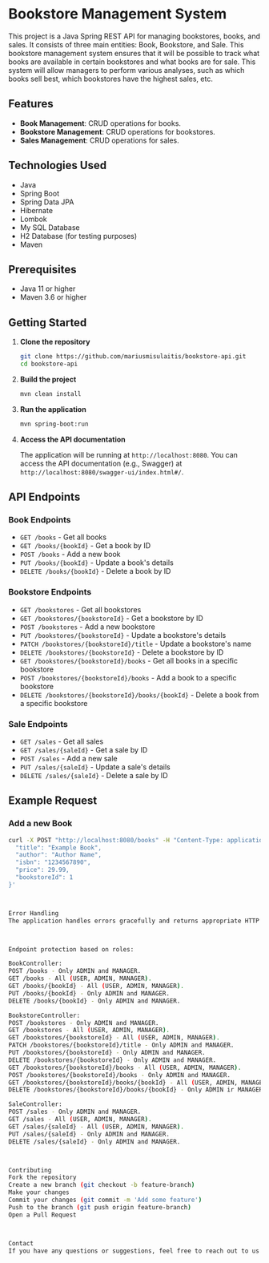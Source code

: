 # Bookstore Management System

This project is a Java Spring REST API for managing bookstores, books, and sales. It consists of three main entities: Book, Bookstore, and Sale.
This bookstore management system ensures that it will be possible to track what books are available in certain bookstores and what books are for sale. 
This system will allow managers to perform various analyses, such as which books sell best, which bookstores have the highest sales, etc.

## Features

- **Book Management**: CRUD operations for books.
- **Bookstore Management**: CRUD operations for bookstores.
- **Sales Management**: CRUD operations for sales.

## Technologies Used

- Java
- Spring Boot
- Spring Data JPA
- Hibernate
- Lombok
- My SQL Database
- H2 Database (for testing purposes)
- Maven

## Prerequisites

- Java 11 or higher
- Maven 3.6 or higher

## Getting Started

1. **Clone the repository**

    ```bash
    git clone https://github.com/mariusmisulaitis/bookstore-api.git
    cd bookstore-api
    ```

2. **Build the project**

    ```bash
    mvn clean install
    ```

3. **Run the application**

    ```bash
    mvn spring-boot:run
    ```

4. **Access the API documentation**

    The application will be running at `http://localhost:8080`. You can access the API documentation (e.g., Swagger) at `http://localhost:8080/swagger-ui/index.html#/`.

## API Endpoints

### Book Endpoints

- `GET /books` - Get all books
- `GET /books/{bookId}` - Get a book by ID
- `POST /books` - Add a new book
- `PUT /books/{bookId}` - Update a book's details
- `DELETE /books/{bookId}` - Delete a book by ID

### Bookstore Endpoints

- `GET /bookstores` - Get all bookstores
- `GET /bookstores/{bookstoreId}` - Get a bookstore by ID
- `POST /bookstores` - Add a new bookstore
- `PUT /bookstores/{bookstoreId}` - Update a bookstore's details
- `PATCH /bookstores/{bookstoreId}/title` - Update a bookstore's name
- `DELETE /bookstores/{bookstoreId}` - Delete a bookstore by ID
- `GET /bookstores/{bookstoreId}/books` - Get all books in a specific bookstore
- `POST /bookstores/{bookstoreId}/books` - Add a book to a specific bookstore
- `DELETE /bookstores/{bookstoreId}/books/{bookId}` - Delete a book from a specific bookstore

### Sale Endpoints

- `GET /sales` - Get all sales
- `GET /sales/{saleId}` - Get a sale by ID
- `POST /sales` - Add a new sale
- `PUT /sales/{saleId}` - Update a sale's details
- `DELETE /sales/{saleId}` - Delete a sale by ID

## Example Request

### Add a new Book


```bash
curl -X POST "http://localhost:8080/books" -H "Content-Type: application/json" -d '{
  "title": "Example Book",
  "author": "Author Name",
  "isbn": "1234567890",
  "price": 29.99,
  "bookstoreId": 1
}'



Error Handling
The application handles errors gracefully and returns appropriate HTTP status codes and error messages for various error scenarios, including validation errors and not found errors.



Endpoint protection based on roles:

BookController:
POST /books - Only ADMIN and MANAGER.
GET /books - All (USER, ADMIN, MANAGER).
GET /books/{bookId} - All (USER, ADMIN, MANAGER).
PUT /books/{bookId} - Only ADMIN and MANAGER.
DELETE /books/{bookId} - Only ADMIN and MANAGER.

BookstoreController:
POST /bookstores - Only ADMIN and MANAGER.
GET /bookstores - All (USER, ADMIN, MANAGER).
GET /bookstores/{bookstoreId} - All (USER, ADMIN, MANAGER).
PATCH /bookstores/{bookstoreId}/title - Only ADMIN and MANAGER.
PUT /bookstores/{bookstoreId} - Only ADMIN and MANAGER.
DELETE /bookstores/{bookstoreId} - Only ADMIN and MANAGER.
GET /bookstores/{bookstoreId}/books - All (USER, ADMIN, MANAGER).
POST /bookstores/{bookstoreId}/books - Only ADMIN and MANAGER.
GET /bookstores/{bookstoreId}/books/{bookId} - All (USER, ADMIN, MANAGER).
DELETE /bookstores/{bookstoreId}/books/{bookId} - Only ADMIN ir MANAGER.

SaleController:
POST /sales - Only ADMIN and MANAGER.
GET /sales - All (USER, ADMIN, MANAGER).
GET /sales/{saleId} - All (USER, ADMIN, MANAGER).
PUT /sales/{saleId} - Only ADMIN and MANAGER.
DELETE /sales/{saleId} - Only ADMIN and MANAGER.



Contributing
Fork the repository
Create a new branch (git checkout -b feature-branch)
Make your changes
Commit your changes (git commit -m 'Add some feature')
Push to the branch (git push origin feature-branch)
Open a Pull Request



Contact
If you have any questions or suggestions, feel free to reach out to us at [marius.misulaitis7@gmail.com].
